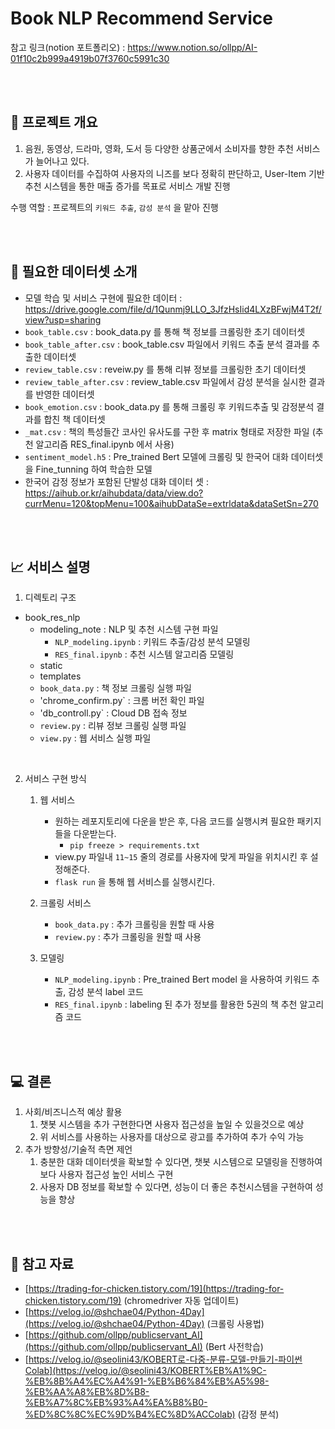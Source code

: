 # Book NLP Recommend Service
참고 링크(notion 포트폴리오) : https://www.notion.so/ollpp/AI-01f10c2b999a4919b07f3760c5991c30

</br>
</br>

## 👀 프로젝트 개요
1. 음원, 동영상, 드라마, 영화, 도서 등 다양한 상품군에서 소비자를 향한 추천 서비스가 늘어나고 있다.
2. 사용자 데이터를 수집하여 사용자의 니즈를 보다 정확히 판단하고, User-Item 기반 추천 시스템을 통한 매출 증가를 목표로 서비스 개발 진행

수행 역할 : 프로젝트의 `키워드 추출`, `감성 분석` 을 맡아 진행

</br>
</br>

## 📕 필요한 데이터셋 소개

  - 모델 학습 및 서비스 구현에 필요한 데이터 : https://drive.google.com/file/d/1Qunmj9LLO_3JfzHsIid4LXzBFwjM4T2f/view?usp=sharing
  - `book_table.csv` : book_data.py 를 통해 책 정보를 크롤링한 초기 데이터셋
  - `book_table_after.csv` : book_table.csv 파일에서 키워드 추출 분석 결과를 추출한 데이터셋
  - `review_table.csv` : reveiw.py 를 통해 리뷰 정보를 크롤링한 초기 데이터셋
  - `review_table_after.csv` : review_table.csv 파일에서 감성 분석을 실시한 결과를 반영한 데이터셋
  - `book_emotion.csv` : book_data.py 를 통해 크롤링 후 키워드추출 및 감정분석 결과를 합친 책 데이터셋
  - `_mat.csv` : 책의 특성들간 코사인 유사도를 구한 후 matrix 형태로 저장한 파일 (추천 알고리즘 RES_final.ipynb 에서 사용)
  - `sentiment_model.h5` : Pre_trained Bert 모델에 크롤링 및 한국어 대화 데이터셋을 Fine_tunning 하여 학습한 모델
  - 한국어 감정 정보가 포함된 단발성 대화 데이터 셋 : https://aihub.or.kr/aihubdata/data/view.do?currMenu=120&topMenu=100&aihubDataSe=extrldata&dataSetSn=270
    
  
</br>
</br>

## 📈 서비스 설명
1. 디렉토리 구조
  - book_res_nlp
    - modeling_note : NLP 및 추천 시스템 구현 파일
      - `NLP_modeling.ipynb` : 키워드 추출/감성 분석 모델링
      - `RES_final.ipynb` : 추천 시스템 알고리즘 모델링
    - static
    - templates
    - `book_data.py` : 책 정보 크롤링 실행 파일
    - 'chrome_confirm.py` : 크롬 버전 확인 파일
    - 'db_controll.py` : Cloud DB 접속 정보
    - `review.py` : 리뷰 정보 크롤링 실행 파일
    - `view.py` : 웹 서비스 실행 파일

</br>

2. 서비스 구현 방식
    1. 웹 서비스
        - 원하는 레포지토리에 다운을 받은 후, 다음 코드를 실행시켜 필요한 패키지들을 다운받는다.
          - `pip freeze > requirements.txt`
        - view.py 파일내 `11~15` 줄의 경로를 사용자에 맞게 파일을 위치시킨 후 설정해준다. 
        - `flask run` 을 통해 웹 서비스를 실행시킨다.
    2. 크롤링 서비스
        - `book_data.py` : 추가 크롤링을 원할 때 사용
        - `review.py` : 추가 크롤링을 원할 때 사용
    3. 모델링
        - `NLP_modeling.ipynb` : Pre_trained Bert model 을 사용하여 키워드 추출, 감성 분석 label 코드 
        - `RES_final.ipynb` : labeling 된 추가 정보를 활용한 5권의 책 추천 알고리즘 코드
        
        </br></br>

## 💻 결론
1. 사회/비즈니스적 예상 활용
    1. 챗봇 시스템을 추가 구현한다면 사용자 접근성을 높일 수 있을것으로 예상
    2. 위 서비스를 사용하는 사용자를 대상으로 광고를 추가하여 추가 수익 가능
2. 추가 방향성/기술적 측면 제언
    1. 충분한 대화 데이터셋을 확보할 수 있다면, 챗봇 시스템으로 모델링을 진행하여 보다 사용자 접근성 높인 서비스 구현
    2. 사용자 DB 정보를 확보할 수 있다면, 성능이 더 좋은 추천시스템을 구현하여 성능을 향상
    
</br></br>

## 💽 참고 자료
- [https://trading-for-chicken.tistory.com/19](https://trading-for-chicken.tistory.com/19) (chromedriver 자동 업데이트)
- [https://velog.io/@shchae04/Python-4Day](https://velog.io/@shchae04/Python-4Day) (크롤링 사용법)
- [https://github.com/ollpp/publicservant_AI](https://github.com/ollpp/publicservant_AI) (Bert 사전학습)
- [https://velog.io/@seolini43/KOBERT로-다중-분류-모델-만들기-파이썬Colab](https://velog.io/@seolini43/KOBERT%EB%A1%9C-%EB%8B%A4%EC%A4%91-%EB%B6%84%EB%A5%98-%EB%AA%A8%EB%8D%B8-%EB%A7%8C%EB%93%A4%EA%B8%B0-%ED%8C%8C%EC%9D%B4%EC%8D%ACColab) (감정 분석)
